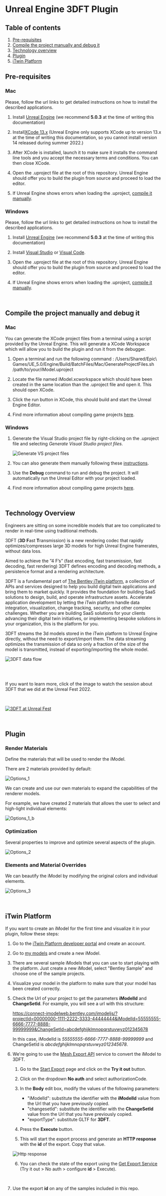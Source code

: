 # Unreal Engine 3DFT Plugin

## Table of contents

1. [Pre-requisites](#pre-requisites)
2. [Compile the project manually and debug it](#compile-the-project-manually-and-debug-it)
3. [Technology overview](#technology-overview)
4. [Plugin](#plugin)
5. [iTwin Platform](#itwin-platform)

## Pre-requisites

### Mac

Please, follow the url links to get detailed instructions on how to install the described applications.

1. Install [Unreal Engine](https://docs.unrealengine.com/5.0/en-US/installing-unreal-engine/) (we recommend **5.0.3** at the time of writing this documentation)

2. Install[XCode 13.x](https://developer.apple.com/support/xcode/) (Unreal Engine only supports XCode up to version 13.x at the time of writing this documentation, so you cannot install version 14 released during summer 2022.)

3. After XCode is installed, launch it to make sure it installs the command line tools and you accept the necessary terms and conditions. You can then close XCode.

4. Open the .uproject file at the root of this repository. Unreal Engine should offer you to build the plugin from source and proceed to load the editor.

5. If Unreal Engine shows errors when loading the .uproject, [compile it manually](#compile-the-project-manually-and-debug-it).

### Windows

Please, follow the url links to get detailed instructions on how to install the described applications.

1. Install [Unreal Engine](https://docs.unrealengine.com/5.0/en-US/installing-unreal-engine/) (we recommend **5.0.3** at the time of writing this documentation)

2. Install [Visual Studio](https://docs.unrealengine.com/5.0/en-US/setting-up-visual-studio-development-environment-for-cplusplus-projects-in-unreal-engine/) or [Visual Code](https://docs.unrealengine.com/5.0/en-US/setting-up-visual-studio-code-for-unreal-engine/).

3. Open the .uproject file at the root of this repository. Unreal Engine should offer you to build the plugin from source and proceed to load the editor.

4. If Unreal Engine shows errors when loading the .uproject, [compile it manually](#compile-the-project-manually-and-debug-it).

</br>

## Compile the project manually and debug it

### Mac

You can generate the XCode project files from a terminal using a script provided by the Unreal Engine. This will generate a XCode Workspace which will allow you to build the plugin and run it from the debugger.

1. Open a terminal and run the following command :
/Users/Shared/Epic\ Games/UE_5.0/Engine/Build/BatchFiles/Mac/GenerateProjectFiles.sh /path/to/your/iModel.uproject

2. Locate the file named iModel.xcworkspace which should have been created in the same location than the .uproject file and open it. This should open XCode.

3. Click the run button in XCode, this should build and start the Unreal Engine Editor.

4. Find more information about compiling game projects [here](https://docs.unrealengine.com/5.0/en-US/compiling-game-projects-in-unreal-engine-using-cplusplus/).

### Windows

1. Generate the Visual Studio project file by right-clicking on the .uproject file and selecting *Generate Visual Studio project files*.

&nbsp;&nbsp;&nbsp;&nbsp;&nbsp;&nbsp;![Generate VS project files](docs/windows_generate_vs_project_files.png)

2. You can also generate them manually following these [instructions](https://docs.unrealengine.com/5.0/en-US/how-to-generate-unreal-engine-project-files-for-your-ide/).

3. Use the **Debug** command to run and debug the project. It will automatically run the Unreal Editor with your project loaded.

4. Find more information about compiling game projects [here](https://docs.unrealengine.com/5.0/en-US/compiling-game-projects-in-unreal-engine-using-cplusplus/).

<br/>

## Technology Overview

Engineers are sitting on some incredible models that are too complicated to render in real-time using traditional methods.

3DFT (**3D** **F**ast **T**ransmission) is a new rendering codec that rapidly optimizes/compresses large 3D models for high Unreal Engine framerates, without data loss.

Aimed to achieve the ”4 F’s” (fast encoding, fast transmission, fast decoding, fast rendering) 3DFT defines encoding and decoding methods, a persistence format and a rendering architecture.

3DFT is a fundamental part of [The Bentley iTwin platform](https://www.bentley.com/software/itwin-platform/), a collection of APIs and services designed to help you build digital twin applications and bring them to market quickly. It provides the foundation for building SaaS solutions to design, build, and operate infrastructure assets. Accelerate application development by letting the iTwin platform handle data integration, visualization, change tracking, security, and other complex challenges. Whether you are building SaaS solutions for your clients advancing their digital twin initiatives, or implementing bespoke solutions in your organization, this is the platform for you.

3DFT streams the 3d models stored in the iTwin platform to Unreal Engine directly, without the need to export/import them. The data streaming optimizes the transmission of data so only a fraction of the size of the model is transmitted, instead of exporting/importing the whole model.

![3DFT data flow](docs/3dft_dataflow_overview.png)

<br/>
<br/>

If you want to learn more, click of the image to watch the session about 3DFT that we did at the Unreal Fest 2022.

<br/>

[![3DFT at Unreal Fest](https://img.youtube.com/vi/Iag2lJj82m4/0.jpg)](https://www.youtube.com/watch?v=Iag2lJj82m4)

<br/>

## Plugin

### Render Materials

Define the materials that will be used to render the iModel.

There are 2 materials provided by default:

![Options_1](docs/plugin_options_render_materials.png)

We can create and use our own materials to expand the capabilities of the renderer models.

For example, we have created 2 materials that allows the user to select and high-light individual elements:

![Options_1_b](docs/plugin_options_render_materials_2.png)

### Optimization

Several properties to improve and optimize several aspects of the plugin.

![Options_2](docs/plugin_options_optimization.png)

### Elements and Material Overrides

We can beautify the iModel by modifying the original colors and individual elements.

![Options_3](docs/plugin_options_overrides.png)

<br/>

## iTwin Platform

If you want to create an iModel for the first time and visualize it in your plugin, follow these steps:

1. Go to the [iTwin Platform developer portal](https://developer.bentley.com/) and create an account.

2. Go to [my models](https://developer.bentley.com/my-imodels/) and create a new iModel.

3. There are several sample iModels that you can use to start playing with the platform. Just create a new iModel, select "Bentley Sample" and choose one of the sample projects.

4. Visualize your model in the platform to make sure that your model has been created correctly.

5. Check the Url of your project to get the parameters **iModelId** and **ChangeSetId**.
For example, you will see a url with this structure:

    https://connect-imodelweb.bentley.com/imodeljs/?projectId=00000000-1111-2222-3333-44444444&iModelId=55555555-6666-7777-8888-99999999&ChangeSetId=abcdefghijklmnopqrstuvwyz012345678
    
    In this case, iModelId is *55555555-6666-7777-8888-99999999* and ChangeSetId is *abcdefghijklmnopqrstuvwyz012345678*.

6. We're going to use the [Mesh Export API](https://developer.bentley.com/apis/mesh-export/) service to convert the iModel to 3DFT.

    1. Go to the [Start Export](https://developer.bentley.com/apis/mesh-export/) page and click on the **Try it out** button.

    2. Click on the dropdown **No auth** and select authorizationCode.

    3. In the **Body** edit box, modify the values of the following parameters:
        - "iModelId": substitute the identifier with the **iModelId** value from the Url that you have previously copied.
        - "changesetId": substitute the identifier with the **ChangeSetId** value from the Url that you have previously copied.
        - "exportType": substitute GLTF for **3DFT**.
    
    4. Press the **Execute** button.

    5. This will start the export process and generate an **HTTP response** with the **id** of the export. Copy that value.
    
    ![Http response](docs/mesh_export_api_http_response.png)

    6. You can check the state of the export using the [Get Export Service](https://developer.bentley.com/apis/mesh-export/operations/get-export/) (Try it out > No auth > configure **id** > Execute).

<br/>

7. Use the export **id** on any of the samples included in this repo.









